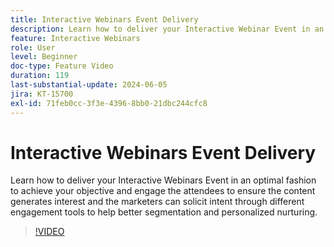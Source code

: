 ```yaml
---
title: Interactive Webinars Event Delivery
description: Learn how to deliver your Interactive Webinar Event in an optimal fashion.
feature: Interactive Webinars
role: User
level: Beginner
doc-type: Feature Video
duration: 119
last-substantial-update: 2024-06-05
jira: KT-15700
exl-id: 71feb0cc-3f3e-4396-8bb0-21dbc244cfc8
---
```

# Interactive Webinars Event Delivery

Learn how to deliver your Interactive Webinars Event in an optimal fashion to achieve your objective and engage the attendees to ensure the content generates interest and the marketers can solicit intent through different engagement tools to help better segmentation and personalized nurturing.

>[!VIDEO](https://video.tv.adobe.com/v/3429638/?learn=on)
